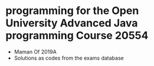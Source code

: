 # programming for the Open University Advanced Java programming Course 20554 <br>

- Maman Of 2019A 
- Solutions as codes from the exams database





